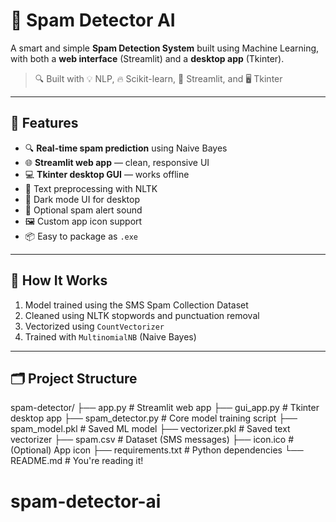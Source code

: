 # 📩 Spam Detector AI

A smart and simple **Spam Detection System** built using Machine Learning, with both a **web interface** (Streamlit) and a **desktop app** (Tkinter).

> 🔍 Built with 💡 NLP, 🔥 Scikit-learn, 🎨 Streamlit, and 🖥️ Tkinter

---

## 🚀 Features

- 🔍 **Real-time spam prediction** using Naive Bayes
- 🌐 **Streamlit web app** — clean, responsive UI
- 💻 **Tkinter desktop GUI** — works offline
- 🧠 Text preprocessing with NLTK
- 🎨 Dark mode UI for desktop
- 🎵 Optional spam alert sound
- 🖼️ Custom app icon support
- 📦 Easy to package as `.exe`

---

## 🧠 How It Works

1. Model trained using the SMS Spam Collection Dataset
2. Cleaned using NLTK stopwords and punctuation removal
3. Vectorized using `CountVectorizer`
4. Trained with `MultinomialNB` (Naive Bayes)

---

## 🗂 Project Structure

spam-detector/
├── app.py # Streamlit web app
├── gui_app.py # Tkinter desktop app
├── spam_detector.py # Core model training script
├── spam_model.pkl # Saved ML model
├── vectorizer.pkl # Saved text vectorizer
├── spam.csv # Dataset (SMS messages)
├── icon.ico # (Optional) App icon
├── requirements.txt # Python dependencies
└── README.md # You're reading it!



# spam-detector-ai
